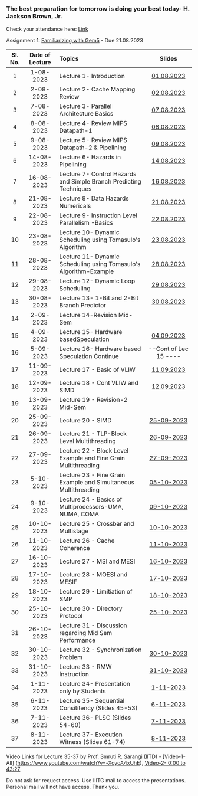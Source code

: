 ### The best preparation for tomorrow is doing your best today- H. Jackson Brown, Jr.


Check your attendance here: [Link](https://docs.google.com/spreadsheets/d/15uA9LeIXxnPE4ydki7zfR0EAugeWi1QlrM6wXJ0b5Pc/edit?usp=drive_link)

Assignment 1: [Familiarizing with Gem5](https://www.gem5.org/getting_started/) - Due 21.08.2023

| Sl. No. | Date of Lecture        | Topics  | Slides   |
|:---:|:--:|:--|:--------------------------:|
| 1   | 1-08-2023   |Lecture 1- Introduction                | [01.08.2023](https://drive.google.com/file/d/1i5SR5Sh-XZ44ELt6r80KTeZ6R_eyh0h4/view?usp=drive_link)|
| 2   | 2-08-2023   |Lecture 2- Cache Mapping Review        | [02.08.2023](https://drive.google.com/file/d/16exw1TwFwB39oD_Gzlfp7oIU11mMWHoN/view?usp=drive_link)|
| 3   | 7-08-2023   |Lecture 3- Parallel Architecture Basics        | [07.08.2023](https://drive.google.com/file/d/1m0myXHyzLHabbajf2A1ptclzDWho41QS/view?usp=drive_link)|
| 4   | 8-08-2023   |Lecture 4- Review MIPS Datapath-1        | [08.08.2023](https://drive.google.com/file/d/128DBeEFQDfTGMlNcbYvUWHHbjPD1lP8m/view?usp=drive_link)|
| 5   | 9-08-2023   |Lecture 5- Review MIPS Datapath-2 & Pipelining        | [09.08.2023](https://drive.google.com/file/d/1nfLU0VJCI-uIMpGT8Iq_oibcI1qbfVKY/view?usp=drive_link)| 
| 6   | 14-08-2023   |Lecture 6- Hazards in Pipelining        | [14.08.2023](https://drive.google.com/file/d/1T671Ux_u_DDA4bcOCXnfzov_hcdZSO-j/view?usp=drive_link)|
| 7   | 16-08-2023   |Lecture 7- Control Hazards and Simple Branch Predicting Techniques        | [16.08.2023](https://drive.google.com/file/d/1qIA4zEVvweCSdi8c2BnjqloOLbRfEYgL/view?usp=drive_link)|
| 8   | 21-08-2023   |Lecture 8- Data Hazards Numericals        | [21.08.2023](https://drive.google.com/file/d/1zWwY0DQ5UjY8_ru3aydaPG-Tt4PC2qLJ/view?usp=drive_link)|
| 9   | 22-08-2023   |Lecture 9- Instruction Level Parallelism -Basics        | [22.08.2023](https://drive.google.com/file/d/1bJvjhnjCJea_3dzxu-OJqohgCuiZUzpi/view?usp=drive_link)|
| 10  | 23-08-2023   |Lecture 10- Dynamic Scheduling using Tomasulo's Algorithm        | [23.08.2023](https://drive.google.com/file/d/1HyHzic_n9PZBge0f2ga40xT2cSQlxMUm/view?usp=drive_link)|
| 11  | 28-08-2023   |Lecture 11- Dynamic Scheduling using Tomasulo's Algorithm-Example        | [28.08.2023](https://drive.google.com/file/d/1xJJSMfvNW7S3G1Lw16R26E8282GSxTxT/view?usp=drive_link)|
| 12  | 29-08-2023   |Lecture 12- Dynamic Loop Scheduling        | [29.08.2023](https://drive.google.com/file/d/1obQJz7W7-D_QdftCipqCzPahsSkXHstA/view?usp=drive_link)|
| 13  | 30-08-2023   |Lecture 13- 1-Bit and 2-Bit Branch Predictor        | [30.08.2023](https://drive.google.com/file/d/1U_kd6LS_Tnl_G_a-8IkcORvL3hu2qkbz/view?usp=drive_link)|
| 14  | 2-09-2023   | Lecture 14-Revision Mid-Sem        | |
| 15  | 4-09-2023   | Lecture 15- Hardware basedSpeculation    | [04.09.2023](https://drive.google.com/file/d/1jEJdAXy6OcdD-wMb9kwqyVIN9Ai7IJSM/view?usp=drive_link) |
| 16  | 5-09-2023   | Lecture 16- Hardware based Speculation Continue    | --Cont of Lec 15 ---- |
| 17  | 11-09-2023  | Lecture 17 - Basic of VLIW                         | [11.09.2023](https://drive.google.com/file/d/1tRmwzNmqMajtyYZM74rE3NvlM9bAyOf6/view?usp=drive_link) |
| 18  | 12-09-2023  | Lecture 18 - Cont VLIW and SIMD                         | [12.09.2023](https://drive.google.com/file/d/1An93XezjRismZh5K1JeFvcFG5tJBFoWu/view?usp=drive_link) |
| 19  | 13-09-2023  | Lecture 19 - Revision-2 Mid-Sem                        |  |
| 20  | 25-09-2023  | Lecture 20 - SIMD                        | [25-09-2023](https://drive.google.com/file/d/1OD-pCnDhFNCiT5jcJ2lEnSqTUeRUYY05/view?usp=drive_link) |
| 21  | 26-09-2023  | Lecture 21 - TLP-Block Level Multithreading                        | [26-09-2023](https://drive.google.com/file/d/1E9FP2wwZfTXu74lAKvphpqBCE4-ZkKRI/view?usp=drive_link) |
| 22  | 27-09-2023  | Lecture 22 - Block Level Example and Fine Grain Multithreading                        | [27-09-2023](https://drive.google.com/file/d/1MsWPhUsE0kd-llkYkrR0afw74vqOJQHe/view?usp=drive_link) |
| 23  | 5-10-2023  | Lecture 23 - Fine Grain Example and Simultaneous Multithreading                        | [05-10-2023](https://drive.google.com/file/d/1ZRb0DpUL4sszoRap4h9wnWWHd5xbSB5g/view?usp=drive_link) |
| 24  | 9-10-2023  | Lecture 24 - Basics of Multiprocessors-UMA, NUMA, COMA                        | [09-10-2023](https://drive.google.com/file/d/1CrUtaJoAbmcx4Bb6TmzcNFfLviiw_rB8/view?usp=drive_link) |
| 25  | 10-10-2023  | Lecture 25 - Crossbar and Multistage                        | [10-10-2023](https://drive.google.com/file/d/1_j44HYiqYjDB-TQofvjqelUTteb_7XEn/view?usp=drive_link) |
| 26  | 11-10-2023  | Lecture 26 - Cache Coherence                        | [11-10-2023](https://drive.google.com/file/d/1WsX6gr1dV5ttxBIOiZKfs7sc_6Rki6Im/view?usp=drive_link) |
| 27  | 16-10-2023  | Lecture 27 - MSI and MESI                        | [16-10-2023](https://drive.google.com/file/d/1x9Vr_7m3pvf6h4SL0u1_lfBTeE7j30-I/view?usp=drive_link) |
| 28  | 17-10-2023  | Lecture 28 - MOESI and MESIF                        | [17-10-2023](https://drive.google.com/file/d/1QTC2cmaIhQDeZI6U0vJy7U_OHp-4w2Tv/view?usp=drive_link) |
| 29  | 18-10-2023  | Lecture 29 - Limitiation of SMP                        | [18-10-2023](https://drive.google.com/file/d/1XLg65eMh6E-FLB5B39_--Zil9M6r0Y8V/view?usp=drive_link) |
| 30  | 25-10-2023  | Lecture 30 - Directory Protocol                        | [25-10-2023](https://drive.google.com/file/d/1MZ4EgGCNz0mFLVp0egms7TFJsKRjztUH/view?usp=drive_link) |
| 31  | 26-10-2023  | Lecture 31 - Discussion regarding Mid Sem Performance          |  |
| 32  | 30-10-2023  | Lecture 32 - Synchronization Problem                        | [30-10-2023](https://drive.google.com/file/d/1OpaAKAGXgzv34KUFMKPTgZxGw51Zvpob/view?usp=drive_link) |
| 33  | 31-10-2023  | Lecture 33 - RMW Instruction                        | [31-10-2023](https://drive.google.com/file/d/1mC7HAsCbo7kNzY3kZZP9svSUc2uN-g4M/view?usp=drive_link) |
| 34  | 1-11-2023   | Lecture 34- Presentation only by Students                        | [1-11-2023]() |
| 35  | 6-11-2023   | Lecture 35- Sequential Consititency (Slides 45-53)                            | [6-11-2023](https://www.cse.iitd.ac.in/~srsarangi/files/advbook/Chapter_9-multicore-systems.pptx) |
| 36  | 7-11-2023   | Lecture 36- PLSC   (Slides 54-60)                            | [7-11-2023](https://www.cse.iitd.ac.in/~srsarangi/files/advbook/Chapter_9-multicore-systems.pptx) |
| 37  | 8-11-2023   | Lecture 37- Execution Witness   (Slides 61-74)                            | [8-11-2023](https://www.cse.iitd.ac.in/~srsarangi/files/advbook/Chapter_9-multicore-systems.pptx) |

Video Links for Lecture 35-37 by Prof. Smruti R. Sarangi (IITD) - [Video-1-All] (https://www.youtube.com/watch?v=-XoyoA4xUhE), [Video-2- 0:00 to 43:27](https://www.youtube.com/watch?v=qH1FX9rnpHM)

Do not ask for request access. Use IIITG mail to access the presentations. Personal mail will not have access. Thank you.
